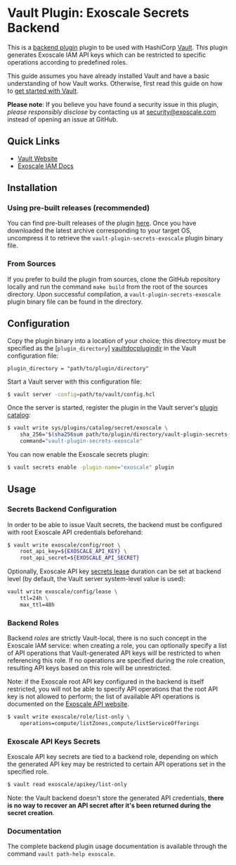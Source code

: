 # Vault Plugin: Exoscale Secrets Backend

This is a [backend plugin][vaultdocplugins] plugin to be used with HashiCorp [Vault](https://www.vaultproject.io/). This plugin generates Exoscale IAM API keys which can be restricted to specific operations according to predefined roles.

This guide assumes you have already installed Vault and have a basic understanding of how Vault works. Otherwise, first read this guide on how to [get started with Vault][vaultdocintro].

**Please note**: If you believe you have found a security issue in this plugin, _please responsibly disclose_ by contacting us at [security@exoscale.com](mailto:security@exoscale.com) instead of opening an issue at GitHub.

## Quick Links

- [Vault Website](https://www.vaultproject.io)
- [Exoscale IAM Docs](https://community.exoscale.com/documentation/iam/)

## Installation

### Using pre-built releases (recommended)

You can find pre-built releases of the plugin [here][ghreleases]. Once you have downloaded the latest archive corresponding to your target OS, uncompress it to retrieve the `vault-plugin-secrets-exoscale` plugin binary file.

### From Sources

If you prefer to build the plugin from sources, clone the GitHub repository locally and run the command `make build` from the root of the sources directory. Upon successful compilation, a `vault-plugin-secrets-exoscale` plugin binary file can be found in the directory.

## Configuration

Copy the plugin binary into a location of your choice; this directory must be specified as the [`plugin_directory`] [vaultdocplugindir] in the Vault configuration file:

```hcl
plugin_directory = "path/to/plugin/directory"
```

Start a Vault server with this configuration file:

```sh
$ vault server -config=path/to/vault/config.hcl
```

Once the server is started, register the plugin in the Vault server's [plugin catalog][vaultdocplugincatalog]:

```sh
$ vault write sys/plugins/catalog/secret/exoscale \
    sha_256="$(sha256sum path/to/plugin/directory/vault-plugin-secrets-exoscale | cut -d " " -f 1)" \
    command="vault-plugin-secrets-exoscale"
```

You can now enable the Exoscale secrets plugin:

```sh
$ vault secrets enable -plugin-name="exoscale" plugin
```

## Usage

### Secrets Backend Configuration

In order to be able to issue Vault secrets, the backend must be configured with root Exoscale API credentials beforehand:

```sh
$ vault write exoscale/config/root \
    root_api_key=${EXOSCALE_API_KEY} \
    root_api_secret=${EXOSCALE_API_SECRET}
```

Optionally, Exoscale API key [secrets lease][vaultdoclease] duration can be set at backend level (by default, the Vault server system-level value is used):

```sh
vault write exoscale/config/lease \
    ttl=24h \
    max_ttl=48h
```

### Backend Roles

Backend *roles* are strictly Vault-local, there is no such concept in the Exoscale IAM service: when creating a role, you can optionally specify a list of API operations that Vault-generated API keys will be restricted to when referencing this role. If no operations are specified during the role creation, resulting API keys based on this role will be unrestricted.

Note: if the Exoscale root API key configured in the backend is itself restricted, you will not be able to specify API operations that the root API key is not allowed to perform; the list of available API operations is documented on the [Exoscale API website][exoapidoc].

```sh
$ vault write exoscale/role/list-only \
	operations=compute/listZones,compute/listServiceOfferings
```

###  Exoscale API Keys Secrets

Exoscale API key secrets are tied to a backend role, depending on which the generated API key may be restricted to certain API operations set in the specified role.

```sh
$ vault read exoscale/apikey/list-only
```

Note: the Vault backend doesn't store the generated API credentials, **there is no way to recover an API secret after it's been returned during the secret creation**.

### Documentation

The complete backend plugin usage documentation is available through the command `vault path-help exoscale`.

[vaultdocintro]: https://www.vaultproject.io/intro/getting-started/install.html
[vaultdocplugins]: https://www.vaultproject.io/docs/internals/plugins.html
[vaultdocplugindir]: https://www.vaultproject.io/docs/configuration/index.html#plugin_directory
[vaultdocplugincatalog]: https://www.vaultproject.io/docs/internals/plugins.html#plugin-catalog
[vaultdoclease]: https://www.vaultproject.io/docs/concepts/lease.html
[ghreleases]: https://github.com/exoscale/vault-plugin-secrets-exoscale/releases
[exoapidoc]: https://api.exoscale.com/
